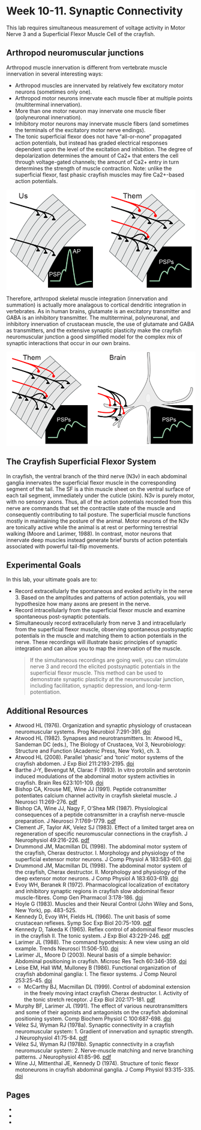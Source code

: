 # Week 10-11. Synaptic Connectivity 

This lab requires simultaneous measurement of voltage activity in Motor Nerve 3 and a Superficial Flexor Muscle Cell of the crayfish.

## Arthropod neuromuscular junctions

Arthropod muscle innervation is different from vertebrate muscle innervation in several interesting ways:
- Arthropod muscles are innervated by relatively few excitatory motor neurons (sometimes only one).
- Arthropod motor neurons innervate each muscle fiber at multiple points (multiterminal innervation).
- More than one motor neuron may innervate one muscle fiber (polyneuronal innervation).
- Inhibitory motor neurons may innervate muscle fibers (and sometimes the terminals of the excitatory motor nerve endings).
- The tonic superficial flexor does not have “all-or-none” propagated action potentials, but instead has graded electrical responses dependent upon the level of the excitation and inhibition. The degree of depolarization determines the amount of Ca2+ that enters the cell through voltage-gated channels; the amount of Ca2+ entry in turn determines the strength of muscle contraction. Note: unlike the superficial flexor, fast phasic crayfish muscles may fire Ca2+-based action potentials.

<img src='https://github.com/neurologic/Neurophysiology-Lab/blob/main/images/fig.A.3-Comparison_with_Skeletal_Muscle.png?raw=True' width="600" alt='arthoropod versus vertebrate muscle innervation' align="center"/>

Therefore, arthropod skeletal muscle integration (innervation and summation) is actually more analagous to cortical dendritic integration in vertebrates. As in human brains, glutamate is an excitatory transmitter and GABA is an inhibitory transmitter. The multiterminal, polyneuronal, and inhibitory innervation of crustacean muscle, the use of glutamate and GABA as transmitters, and the extensive synaptic plasticity make the crayfish neuromuscular junction a good simplified model for the complex mix of synaptic interactions that occur in our own brains.

<img src='https://github.com/neurologic/Neurophysiology-Lab/blob/main/images/fig.A.4-Comparison_with_Brain_Synapses.png?raw=True' width="600" alt='arthoropod versus vertebrate muscle innervation' align="center"/>

## The Crayfish Superficial Flexor System

In crayfish, the ventral branch of the third nerve (N3v) in each abdominal ganglia innervates the superficial flexor muscle in the corresponding segment of the tail. The SF is a thin muscle sheet on the ventral surface of each tail segment, immediately under the cuticle (skin). N3v is purely motor, with no sensory axons. Thus, all of the action potentials recorded from this nerve are commands that set the contractile state of the muscle and consequently contributing to tail posture. The superficial muscle functions mostly in maintaining the posture of the animal. Motor neurons of the N3v are tonically active while the animal is at rest or performing terrestrial walking (Moore and Larimer, 1988). In contrast, motor neurons that innervate deep muscles instead generate brief bursts of action potentials associated with powerful tail-flip movements. 

## Experimental Goals

In this lab, your ultimate goals are to:
- Record extracellularly the spontaneous and evoked activity in the nerve 3. Based on the amplitudes and patterns of action potentials, you will hypothesize how many axons are present in the nerve.
- Record intracellularly from the superficial flexor muscle and examine spontaneous post-synaptic potentials.
- Simultaneously record extracellularly from nerve 3 and intracellularly from the superficial flexor muscle, observing spontaneous postsynaptic potentials in the muscle and matching them to action potentials in the nerve. These recordings will illustrate basic principles of synaptic integration and can allow you to map the innervation of the muscle.
	> If the simultaneous recordings are going well, you can stimulate nerve 3 and record the elicited postsynaptic potentials in the superficial flexor muscle. This method can be used to demonstrate synaptic plasticity at the neuromuscular junction, including facilitation, synaptic depression, and long-term potentiation.

## Additional Resources

- Atwood HL (1976). Organization and synaptic physiology of crustacean neuromuscular systems. Prog Neurobiol 7:291-391. [doi](https://dx.doi.org/10.1016/0301-0082(76)90009-5)
- Atwood HL (1982). Synapses and neurotransmitters. In: Atwood HL, Sandeman DC (eds.), The Biology of Crustacea, Vol 3, Neurobiology: Structure and Function (Academic Press, New York), ch. 3.
- Atwood HL (2008). Parallel ‘phasic’ and ‘tonic’ motor systems of the crayfish abdomen. J Exp Biol 211:2193-2195. [doi](https://dx.doi.org/10.1242/jeb.010868)
- Barthe J-Y, Bevengut M, Clarac F (1993). In vitro protolin and serotonin induced modulations of the abdominal motor system activities in crayfish. Brain Res 623:101-109. [doi](https://dx.doi.org/10.1016/0006-8993(93)90016-G)
- Bishop CA, Krouse ME, Wine JJ (1991). Peptide cotransmitter potentiates calcium channel activity in crayfish skeletal muscle. J Neurosci 11:269-276. [pdf](https://www.jneurosci.org/content/11/1/269)
- Bishop CA, Wine JJ, Nagy F, O’Shea MR (1987). Physiological consequences of a peptide cotransmitter in a crayfish nerve-muscle preparation. J Neurosci 7:1769-1779. [pdf](https://www.jneurosci.org/content/7/6/1769.full.pdf+html)
- Clement JF, Taylor AK, Velez SJ (1983). Effect of a limited target area on regeneration of specific neuromuscular connections in the crayfish. J Neurophysiol 49:216-226. [pdf](https://www.ncbi.nlm.nih.gov/pubmed/6827296)
- Drummond JM, Macmillan DL (1998). The abdominal motor system of the crayfish, Cherax destructor. I. Morphology and physiology of the superficial extensor motor neurons. J Comp Physiol A 183:583-601. [doi](https://dx.doi.org/10.1007/S003590050284http://dx.doi.org/10.1007/S003590050285)
- Drummond JM, Macmillan DL (1998). The abdominal motor system of the crayfish, Cherax destructor. II. Morphology and physiology of the deep extensor motor neurons. J Comp Physiol A 183:603-619. [doi](https://dx.doi.org/10.1007/S003590050285)
- Evoy WH, Beranek R (1972). Pharmacological localization of excitatory and inhibitory synaptic regions in crayfish slow abdominal flexor muscle-fibres. Comp Gen Pharmacol 3:178-186. [doi](https://dx.doi.org/10.1016/0010-4035(72)90024-9)
- Hoyle G (1983). Muscles and their Neural Control (John Wiley and Sons, New York), pp. 483-525.
- Kennedy D, Evoy WH, Fields HL (1966). The unit basis of some crustacean reflexes. Symp Soc Exp Biol 20:75-109. [pdf](https://www.ncbi.nlm.nih.gov/pubmed/5958371)
- Kennedy D, Takeda K (1965). Reflex control of abdominal flexor muscles in the crayfish II. The tonic system. J Exp Biol 43:229-246. [pdf](https://jeb.biologists.org/content/43/2/229.full.pdf)
- Larimer JL (1988). The command hypothesis: A new view using an old example. Trends Neurosci 11:506-510. [doi](https://dx.doi.org/10.1016/0166-2236(88)90013-6)
- Larimer JL, Moore D (2003). Neural basis of a simple behavior: Abdominal positioning in crayfish. Microsc Res Tech 60:346-359. [doi](https://dx.doi.org/10.1002/jemt.10273)
- Leise EM, Hall WM, Mulloney B (1986). Functional organization of crayfish abdominal ganglia: I. The flexor systems. J Comp Neurol 253:25-45. [doi](https://dx.doi.org/10.1002/cne.902530104)
- - McCarthy BJ, Macmillan DL (1999). Control of abdominal extension in the freely moving intact crayfish Cherax destructor. I. Activity of the tonic stretch receptor. J Exp Biol 202:171-181. [pdf](https://jeb.biologists.org/content/202/2/171.full.pdf)
- Murphy BF, Larimer JL (1991). The effect of various neurotransmitters and some of their agonists and antagonists on the crayfish abdominal positioning system. Comp Biochem Physiol C 100:687-698. [doi](https://dx.doi.org/10.1016/0742-8413(91)90062-X)
- Vélez SJ, Wyman RJ (1978a). Synaptic connectivity in a crayfish neuromuscular system: 1. Gradient of innervation and synaptic strength. J Neurophysiol 41:75-84. [pdf](https://jn.physiology.org/content/41/1/75.long)
- Vélez SJ, Wyman RJ (1978b). Synaptic connectivity in a crayfish neuromuscular system: 2. Nerve-muscle matching and nerve branching patterns. J Neurophysiol 41:85-96. [pdf](https://jn.physiology.org/content/41/1/85.long)
- Wine JJ, Mittenthal JE, Kennedy D (1974). Structure of tonic flexor motoneurons in crayfish abdominal ganglia. J Comp Physiol 93:315-335. [doi](https://doi.org/10.1152/jn.1978.41.1.85)

## Pages
- [](../crayfish-synaptic-connectivity/crayfish-synaptic-connectivity_landing.md)
- [](../crayfish-synaptic-connectivity/Data-Explorer_crayfish-synaptic-connectivity.ipynb)
- [](../crayfish-synaptic-connectivity/Responses_crayfish-synaptic-connectivity.ipynb)
